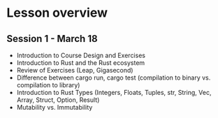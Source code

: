 # Lesson overview

## Session 1 - March 18

- Introduction to Course Design and Exercises
- Introduction to Rust and the Rust ecosystem
- Review of Exercises (Leap, Gigasecond)
- Difference between cargo run, cargo test (compilation to binary vs. compilation to library)
- Introduction to  Rust Types (Integers, Floats, Tuples, str, String, Vec, Array, Struct, Option, Result)
- Mutability vs. Immutability
